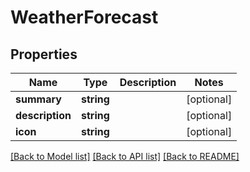 # WeatherForecast

## Properties
Name | Type | Description | Notes
------------ | ------------- | ------------- | -------------
**summary** | **string** |  | [optional] 
**description** | **string** |  | [optional] 
**icon** | **string** |  | [optional] 

[[Back to Model list]](../README.md#documentation-for-models) [[Back to API list]](../README.md#documentation-for-api-endpoints) [[Back to README]](../README.md)


